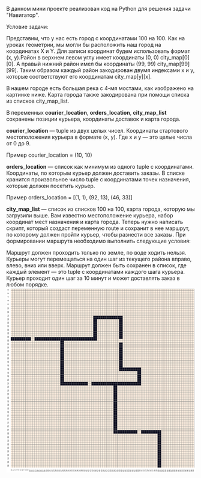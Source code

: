 В данном мини проекте реализован код на Python для решения задачи "Навигатор".

Условие задачи:

Представим, что у нас есть город с координатами 100 на 100. Как на уроках геометрии, мы могли бы расположить наш город на координатах X и Y. Для записи координат будем использовать формат (x, y).Район в верхнем левом углу имеет координаты (0, 0) city_map[0][0]. А правый нижний район имел бы координаты (99, 99) city_map[99][99]. Таким образом каждый район закодирован двумя индексами x и y, которые соответствуют его координатам city_map[y][x].

В нашем городе есть большая река с 4-мя мостами, как изображено на картинке ниже. Карта города также закодирована при помощи списка из списков city_map_list.

В переменных **courier_location**, **orders_location**, **city_map_list** сохранены позиции курьера, координаты доставок и карта города.

**courier_location** — tuple из двух целых чисел. Координаты стартового местоположения курьера в формате (x, y). Где x и y — это целые числа от 0 до 9.

Пример courier_location = (10, 10)

**orders_location** — список как минимум из одного tuple с координатами. Координаты, по которым курьер должен доставить заказы. В списке хранится произвольное число tuple с координатами точек назначения, которые должен посетить курьер.

Пример orders_location = [(1, 1), (92, 13), (46, 33)]

**city_map_list** — список из списков 100 на 100, карта города, которую мы загрузили выше. Вам известно местоположение курьера, набор координат мест назначения и карта города. Теперь нужно написать скрипт, который создаст переменную route и сохранит в нее маршрут, по которому должен пройти курьер, чтобы разнести все заказы. При формировании маршрута необходимо выполнить следующие условия:

Маршрут должен проходить только по земле, по воде ходить нельзя. Курьеры могут перемещаться на один шаг из текущего района вправо, влево, вниз или вверх. Маршрут должен быть сохранен в список, где каждый элемент — это tuple с координатами каждого шага курьера. Курьер проходит один шаг за 10 минут и может доставлять заказ в любом порядке.
![Карта проекта](city_map.png)
